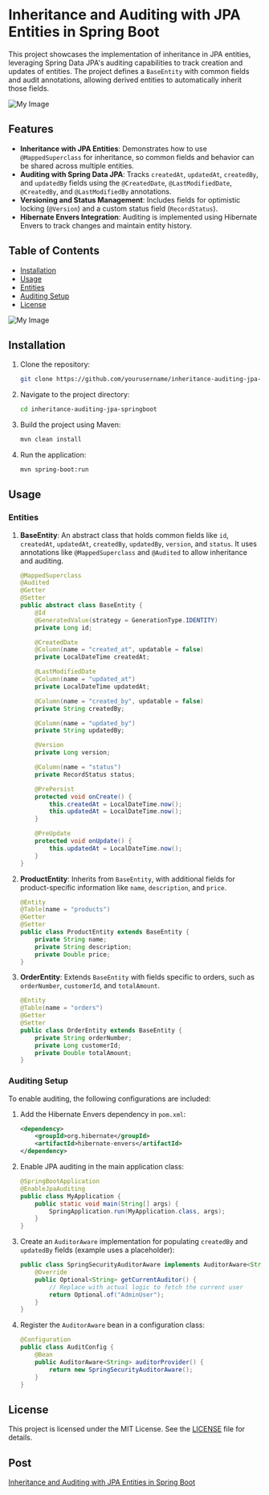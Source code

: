 # Inheritance and Auditing with JPA Entities in Spring Boot

This project showcases the implementation of inheritance in JPA entities, leveraging Spring Data JPA's auditing capabilities to track creation and updates of entities. The project defines a `BaseEntity` with common fields and audit annotations, allowing derived entities to automatically inherit those fields.

![My Image](https://github.com/glovistts/polymorphism_in_model_creationin_java_spring/blob/master/Dark%20Navy%20%26%20Green%20Geometric%20Modern%20Computer%20Programmer%20What%20is%20Programming%20for%20Instagram%20Post%20(1).png)

## Features

- **Inheritance with JPA Entities**: Demonstrates how to use `@MappedSuperclass` for inheritance, so common fields and behavior can be shared across multiple entities.
- **Auditing with Spring Data JPA**: Tracks `createdAt`, `updatedAt`, `createdBy`, and `updatedBy` fields using the `@CreatedDate`, `@LastModifiedDate`, `@CreatedBy`, and `@LastModifiedBy` annotations.
- **Versioning and Status Management**: Includes fields for optimistic locking (`@Version`) and a custom status field (`RecordStatus`).
- **Hibernate Envers Integration**: Auditing is implemented using Hibernate Envers to track changes and maintain entity history.

## Table of Contents

- [Installation](#installation)
- [Usage](#usage)
- [Entities](#entities)
- [Auditing Setup](#auditing-setup)
- [License](#license)

![My Image](https://github.com/glovistts/polymorphism_in_model_creationin_java_spring/blob/master/OrderEntity.png)


## Installation

1. Clone the repository:
    ```bash
    git clone https://github.com/yourusername/inheritance-auditing-jpa-springboot.git
    ```
2. Navigate to the project directory:
    ```bash
    cd inheritance-auditing-jpa-springboot
    ```
3. Build the project using Maven:
    ```bash
    mvn clean install
    ```
4. Run the application:
    ```bash
    mvn spring-boot:run
    ```

## Usage

### Entities

1. **BaseEntity**: 
    An abstract class that holds common fields like `id`, `createdAt`, `updatedAt`, `createdBy`, `updatedBy`, `version`, and `status`. It uses annotations like `@MappedSuperclass` and `@Audited` to allow inheritance and auditing.

    ```java
    @MappedSuperclass
    @Audited
    @Getter
    @Setter
    public abstract class BaseEntity {
        @Id
        @GeneratedValue(strategy = GenerationType.IDENTITY)
        private Long id;

        @CreatedDate
        @Column(name = "created_at", updatable = false)
        private LocalDateTime createdAt;

        @LastModifiedDate
        @Column(name = "updated_at")
        private LocalDateTime updatedAt;

        @Column(name = "created_by", updatable = false)
        private String createdBy;

        @Column(name = "updated_by")
        private String updatedBy;

        @Version
        private Long version;

        @Column(name = "status")
        private RecordStatus status;

        @PrePersist
        protected void onCreate() {
            this.createdAt = LocalDateTime.now();
            this.updatedAt = LocalDateTime.now();
        }

        @PreUpdate
        protected void onUpdate() {
            this.updatedAt = LocalDateTime.now();
        }
    }
    ```

2. **ProductEntity**:
    Inherits from `BaseEntity`, with additional fields for product-specific information like `name`, `description`, and `price`.

    ```java
    @Entity
    @Table(name = "products")
    @Getter
    @Setter
    public class ProductEntity extends BaseEntity {
        private String name;
        private String description;
        private Double price;
    }
    ```

3. **OrderEntity**:
    Extends `BaseEntity` with fields specific to orders, such as `orderNumber`, `customerId`, and `totalAmount`.

    ```java
    @Entity
    @Table(name = "orders")
    @Getter
    @Setter
    public class OrderEntity extends BaseEntity {
        private String orderNumber;
        private Long customerId;
        private Double totalAmount;
    }
    ```

### Auditing Setup

To enable auditing, the following configurations are included:

1. Add the Hibernate Envers dependency in `pom.xml`:

    ```xml
    <dependency>
        <groupId>org.hibernate</groupId>
        <artifactId>hibernate-envers</artifactId>
    </dependency>
    ```

2. Enable JPA auditing in the main application class:

    ```java
    @SpringBootApplication
    @EnableJpaAuditing
    public class MyApplication {
        public static void main(String[] args) {
            SpringApplication.run(MyApplication.class, args);
        }
    }
    ```

3. Create an `AuditorAware` implementation for populating `createdBy` and `updatedBy` fields (example uses a placeholder):

    ```java
    public class SpringSecurityAuditorAware implements AuditorAware<String> {
        @Override
        public Optional<String> getCurrentAuditor() {
            // Replace with actual logic to fetch the current user
            return Optional.of("AdminUser");
        }
    }
    ```

4. Register the `AuditorAware` bean in a configuration class:

    ```java
    @Configuration
    public class AuditConfig {
        @Bean
        public AuditorAware<String> auditorProvider() {
            return new SpringSecurityAuditorAware();
        }
    }
    ```

## License

This project is licensed under the MIT License. See the [LICENSE](LICENSE) file for details.


## Post
[Inheritance and Auditing with JPA Entities in Spring Boot](https://medium.com/@a.r.m.monesan_9577/inheritance-and-auditing-with-jpa-entities-in-spring-boot-9e09c3788907)
